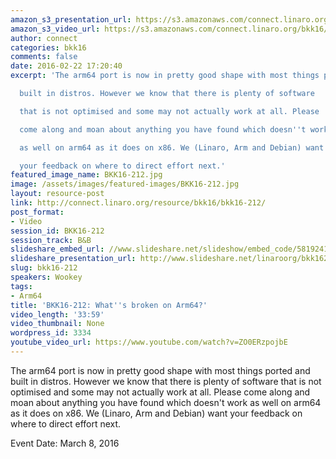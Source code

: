 ```yaml
---
amazon_s3_presentation_url: https://s3.amazonaws.com/connect.linaro.org/bkk16/Presentations/Tuesday/BKK16-212.pdf
amazon_s3_video_url: https://s3.amazonaws.com/connect.linaro.org/bkk16/Videos/Tuesday/BKK16-212%20Whats%20broken%20on%20Arm64.mp4
author: connect
categories: bkk16
comments: false
date: 2016-02-22 17:20:40
excerpt: 'The arm64 port is now in pretty good shape with most things ported and

  built in distros. However we know that there is plenty of software

  that is not optimised and some may not actually work at all. Please

  come along and moan about anything you have found which doesn''t work

  as well on arm64 as it does on x86. We (Linaro, Arm and Debian) want

  your feedback on where to direct effort next.'
featured_image_name: BKK16-212.jpg
image: /assets/images/featured-images/BKK16-212.jpg
layout: resource-post
link: http://connect.linaro.org/resource/bkk16/bkk16-212/
post_format:
- Video
session_id: BKK16-212
session_track: B&B
slideshare_embed_url: //www.slideshare.net/slideshow/embed_code/58192410
slideshare_presentation_url: http://www.slideshare.net/linaroorg/bkk16212-whats-broken-on-arm64
slug: bkk16-212
speakers: Wookey
tags:
- Arm64
title: 'BKK16-212: What''s broken on Arm64?'
video_length: '33:59'
video_thumbnail: None
wordpress_id: 3334
youtube_video_url: https://www.youtube.com/watch?v=ZO0ERzpojbE
---
```


The arm64 port is now in pretty good shape with most things ported and built in distros. However we know that there is plenty of software that is not optimised and some may not actually work at all. Please come along and moan about anything you have found which doesn't work as well on arm64 as it does on x86. We (Linaro, Arm and Debian) want your feedback on where to direct effort next.

Event Date: March 8, 2016
